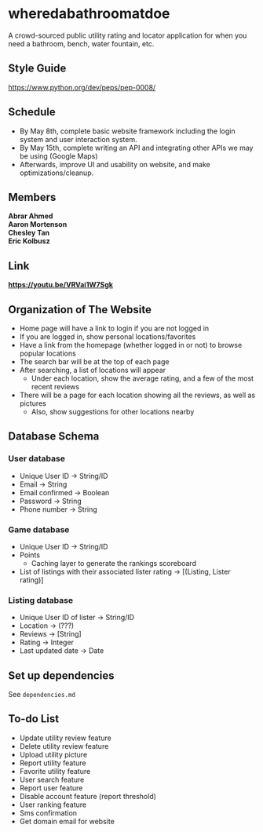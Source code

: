 # wheredabathroomatdoe
A crowd-sourced public utility rating and locator application for when you need a bathroom, bench, water fountain, etc.

## Style Guide
https://www.python.org/dev/peps/pep-0008/

## Schedule
- By May 8th, complete basic website framework including the login system and user interaction system.
- By May 15th, complete writing an API and integrating other APIs we may be using (Google Maps)
- Afterwards, improve UI and usability on website, and make optimizations/cleanup.

## Members
**Abrar Ahmed**  
**Aaron Mortenson**  
**Chesley Tan**  
**Eric Kolbusz**  

## Link
**https://youtu.be/VRVai1W7Sgk**

## Organization of The Website
- Home page will have a link to login if you are not logged in
- If you are logged in, show personal locations/favorites
- Have a link from the homepage (whether logged in or not) to browse popular locations
- The search bar will be at the top of each page
- After searching, a list of locations will appear
  - Under each location, show the average rating, and a few of the most recent reviews
- There will be a page for each location showing all the reviews, as well as pictures
  - Also, show suggestions for other locations nearby

## Database Schema
### User database
- Unique User ID -> String/ID
- Email -> String
- Email confirmed -> Boolean
- Password -> String
- Phone number -> String

### Game database
- Unique User ID -> String/ID
- Points
  - Caching layer to generate the rankings scoreboard
- List of listings with their associated lister rating -> [(Listing, Lister rating)]

### Listing database
- Unique User ID of lister -> String/ID
- Location -> (???)
- Reviews -> [String]
- Rating -> Integer
- Last updated date -> Date

## Set up dependencies
See `dependencies.md`  

## To-do List
- Update utility review feature
- Delete utility review feature
- Upload utility picture
- Report utility feature
- Favorite utility feature
- User search feature
- Report user feature
- Disable account feature (report threshold)
- User ranking feature
- Sms confirmation
- Get domain email for website

